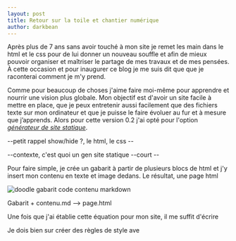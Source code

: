 ```yaml
---
layout: post
title: Retour sur la toile et chantier numérique
author: darkbean
---
```


Après plus de 7 ans sans avoir touché à mon site je remet les main dans le html et le css pour de lui donner un nouveau souffle et afin de mieux pouvoir organiser et maîtriser le partage de mes travaux et de mes pensées. À cette occasion et pour inaugurer ce blog je me suis dit que que je raconterai comment je m'y prend.

Comme pour beaucoup de choses j'aime faire moi-même pour apprendre et nourrir une vision plus globale. Mon objectif est d'avoir un site facile à mettre en place, que je peux entretenir aussi facilement que des fichiers texte sur mon ordinateur et que je puisse le faire évoluer au fur et à mesure que j’apprends. Alors pour cette version 0.2 j'ai opté pour l'option [*générateur de site statique*]().

--petit rappel show/hide ?, le html, le css --

--contexte, c'est quoi un gen site statique --court --

Pour faire simple, je crée un gabarit à partir de plusieurs blocs de html et j'y insert mon contenu en texte et image dedans. Le résultat, une page html


![doodle gabarit code contenu markdown]()

Gabarit + contenu.md --> page.html

Une fois que j'ai établie cette équation pour mon site, il me suffit d'écrire


Je dois bien sur créer des règles de style ave
